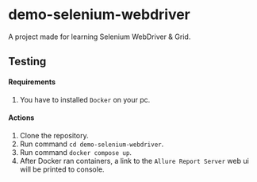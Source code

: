 # demo-selenium-webdriver
A project made for learning Selenium WebDriver &amp; Grid.

## Testing
#### Requirements
1. You have to installed `Docker` on your pc.

#### Actions
1. Clone the repository.
1. Run command `cd demo-selenium-webdriver`.
1. Run command `docker compose up`.
1. After Docker ran containers, a link to the `Allure Report Server` web ui will be printed to console.
